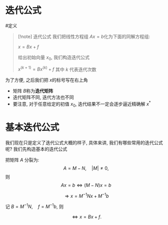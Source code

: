# 迭代公式
#定义 
>[!note] 迭代公式
> 我们把线性方程组 $Ax=b$﻿化为下面的同解方程组:
> 
> $x = Bx +f$
> 
> 给出初始向量 $x_0$﻿, 我们构造迭代公式
> 
> $x^{(k+1)} = Bx^{(k)} +f$
> 其中 $k$ 代表迭代次数

为了方便, 之后我们把 $x$﻿的标号写在右上角
- 矩阵 $B$﻿称为**迭代矩阵**
- 迭代矩阵不同, 迭代方法也不同
- 要注意, 对于任意给定的初值 $x_0$﻿, 迭代结果不一定会逐步逼近精确解 $x^*$﻿

# 基本迭代公式
我们现在只是定义了迭代公式大概的样子, 具体来讲, 我们有哪些常用的迭代公式呢?
我们先构造基本的迭代公式

把矩阵 $A$ 分裂为:
$$
A=M-N,\quad|M|\neq0,
$$
则
$$
Ax=b\Leftrightarrow(M-N)x=b
$$

$$
\Rightarrow x=M^{-1}Nx+M^{-1}b
$$

记 $B=M^{-1}N,\quad f=M^{-1}b$, 则

$$
\Leftrightarrow x=Bx+f.
$$